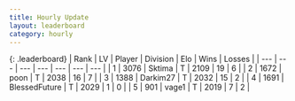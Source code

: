 ```yaml
---
title: Hourly Update
layout: leaderboard
category: hourly
---
```


{: .leaderboard}
| Rank | LV | Player | Division | Elo | Wins | Losses |
| --- | --- | --- | --- | --- | --- | --- |
| <span data-change="0">1</span> | 3076 | <span title="ID: 353063">Sktima</span> | T | <span data-change="0">2109</span> | <span data-change="0">19</span> | <span data-change="0">6</span> |
| <span data-change="2">2</span> | 1672 | <span title="ID: 540690">poon</span> | T | <span data-change="14">2038</span> | <span data-change="4">16</span> | <span data-change="1">7</span> |
| <span data-change="-1">3</span> | 1388 | <span title="ID: 694036">Darkim27</span> | T | <span data-change="0">2032</span> | <span data-change="0">15</span> | <span data-change="0">2</span> |
| <span data-change="-1">4</span> | 1691 | <span title="ID: 692745">BlessedFuture</span> | T | <span data-change="0">2029</span> | <span data-change="0">1</span> | <span data-change="0">0</span> |
| <span data-change="0">5</span> | 901 | <span title="ID: 556277">vage1</span> | T | <span data-change="0">2019</span> | <span data-change="0">7</span> | <span data-change="0">2</span> |